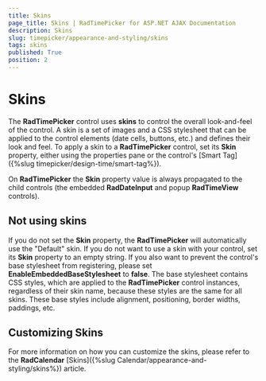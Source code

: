 ```yaml
---
title: Skins
page_title: Skins | RadTimePicker for ASP.NET AJAX Documentation
description: Skins
slug: timepicker/appearance-and-styling/skins
tags: skins
published: True
position: 2
---
```


# Skins



The **RadTimePicker** control uses **skins** to control the overall look-and-feel of the control. A skin is a set of images and a CSS stylesheet that can be applied to the control elements (date cells, buttons, etc.) and defines their look and feel. To apply a skin to a **RadTimePicker** control, set its **Skin** property, either using the properties pane or the control's [Smart Tag]({%slug timepicker/design-time/smart-tag%}).

On  **RadTimePicker** the **Skin** property value is always propagated to the child controls (the embedded **RadDateInput** and popup **RadTimeView** controls).


## Not using skins

If you do not set the **Skin** property, the **RadTimePicker** will automatically use the "Default" skin. If you do not want to use a skin with your control, set its **Skin** property to an empty string. If you also want to prevent the control's base stylesheet from registering, please set **EnableEmbeddedBaseStylesheet** to **false**. The base stylesheet contains CSS styles, which are applied to the **RadTimePicker** control instances, regardless of their skin name, because these styles are the same for all skins. These base styles include alignment, positioning, border widths, paddings, etc.

## Customizing Skins

For more information on how you can customize the skins, please refer to the **RadCalendar** [Skins]({%slug Calendar/appearance-and-styling/skins%}) article.


